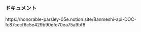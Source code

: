 <h3>ドキュメント</h3>
https://honorable-parsley-05e.notion.site/Banmeshi-api-DOC-fc87cecf6c5e429b90efe70ea75a9bf8
